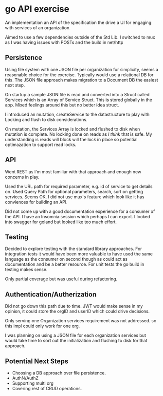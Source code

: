 # go API exercise

An implementation an API of the specification the drive a UI for engaging with services of an organization.

Aimed to use a few dependencies outside of the Std Lib. I switched to mux as I was having issues with POSTs and the build in net/http

## Persistence

Using file system with one JSON file per organization for simplicity, seems a reasonable choice for the exercise. Typically would use a relational DB for this. The JSON file approach makes migration to a Document DB the easiest next step.

On startup a sample JSON file is read and converted into a Struct called Services which is an Array of Service Struct. This is stored globally in the app. Mixed feelings around this but no better idea struct.

I introduced an mutation, createService to the datastructure to play with Locking and flush to disk considerations.

On mutation, the Services Array is locked and flushed to disk when mutation is complete. No locking done on reads as *I think* that is safe. My understanding is reads will block will the lock in place so potential optimazation to support read locks.

## API

Went REST as I'm most familiar with that approach and enough new concerns in play.

Used the URL path for required parameter, e.g. id of service to get details on. Used Query Path for optional parameters, search, sort on getting services. Seems OK. I did not use mux's feature which look like it has conviences for building an API.

Did not come up with a good documentation experience for a consumer of the API. I have an Insomnia session which perhaps I can export. I looked into swagger for goland but looked like too much effort.

## Testing

Decided to explore testing with the standard library approaches. For integration tests it  would have been more valuable to have used the same language as the consumer on second though as could act as documentation and be a better resource. For unit tests the go build in testing makes sense.

Only partial coverage but was useful during refactoring.

## Authentication/Autherization

Did not go down this path due to time. JWT would make sense in my opinion, it could store the orgID and userID which could drive decisions.

Only serving one Organization services requirement was not addressed. so this impl could only work for one org.

I was planning on using a JSON file for each organization services but would take time to sort out the initialization and flushing to disk for that approach.

## Potential Next Steps

- Choosing a DB approach over file persistence.
- AuthN/AuthZ
- Supporting multi org
- Covering rest of CRUD operations.
